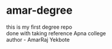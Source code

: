 # amar-degree

this is my first degree repo
<br>done with taking reference Apna college 
<br> author - AmarRaj Yekbote